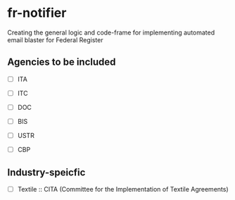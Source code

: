 # fr-notifier
Creating the general logic and code-frame for implementing automated email blaster for Federal Register


## Agencies to be included 
- [ ] ITA
- [ ] ITC
- [ ] DOC
- [ ] BIS
- [ ] USTR
- [ ] CBP


## Industry-speicfic 
- [ ] Textile :: CITA (Committee for the Implementation of Textile Agreements)

